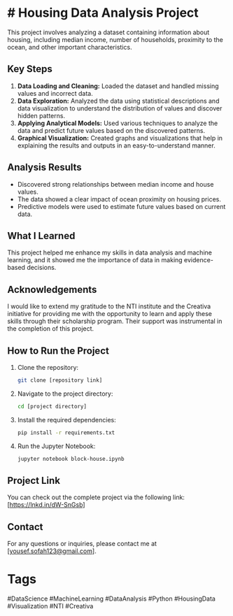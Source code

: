 <h1># Housing Data Analysis Project</h1>

This project involves analyzing a dataset containing information about housing, including median income, number of households, proximity to the ocean, and other important characteristics.

## Key Steps

1. **Data Loading and Cleaning:** Loaded the dataset and handled missing values and incorrect data.
2. **Data Exploration:** Analyzed the data using statistical descriptions and data visualization to understand the distribution of values and discover hidden patterns.
3. **Applying Analytical Models:** Used various techniques to analyze the data and predict future values based on the discovered patterns.
4. **Graphical Visualization:** Created graphs and visualizations that help in explaining the results and outputs in an easy-to-understand manner.

## Analysis Results

- Discovered strong relationships between median income and house values.
- The data showed a clear impact of ocean proximity on housing prices.
- Predictive models were used to estimate future values based on current data.

## What I Learned

This project helped me enhance my skills in data analysis and machine learning, and it showed me the importance of data in making evidence-based decisions.

## Acknowledgements

I would like to extend my gratitude to the NTI institute and the Creativa initiative for providing me with the opportunity to learn and apply these skills through their scholarship program. Their support was instrumental in the completion of this project.

## How to Run the Project

1. Clone the repository:
    ```bash
    git clone [repository link]
    ```
2. Navigate to the project directory:
    ```bash
    cd [project directory]
    ```
3. Install the required dependencies:
    ```bash
    pip install -r requirements.txt
    ```
4. Run the Jupyter Notebook:
    ```bash
    jupyter notebook block-house.ipynb
    ```

## Project Link

You can check out the complete project via the following link: [https://lnkd.in/dW-SnGsb]

## Contact

For any questions or inquiries, please contact me at [yousef.sofah123@gmail.com].

# Tags

#DataScience #MachineLearning #DataAnalysis #Python #HousingData #Visualization #NTI #Creativa
